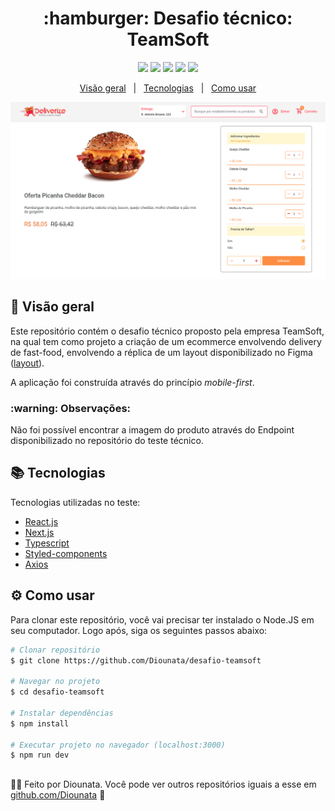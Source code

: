 <h1 align='center'> :hamburger: Desafio técnico: TeamSoft </h1>

<p align='center'>
<img src='https://img.shields.io/github/repo-size/Diounata/desafio-teamsoft?style=for-the-badge' />
<img src='https://img.shields.io/github/languages/count/Diounata/desafio-teamsoft?style=for-the-badge' />
<img src='https://img.shields.io/github/forks/Diounata/desafio-teamsoft?style=for-the-badge' />
<img src='https://img.shields.io/bitbucket/issues/Diounata/desafio-teamsoft?style=for-the-badge' />
<img src='https://img.shields.io/github/license/Diounata/desafio-teamsoft?style=for-the-badge' />
</p>

<p align='center'>
<a href='#dart-overview'>Visão geral</a> &nbsp; | &nbsp; <a href='#books-technologies'>Tecnologias</a> &nbsp; | &nbsp; <a href='#gear-how-to-use'>Como usar</a>
</p>

<p align='center'>
<img src="https://github.com/Diounata/desafio-teamsoft/blob/master/.github/app-preview.png" alt="App preview" />
</p>

## :dart: Visão geral

<p>
    Este repositório contém o desafio técnico proposto pela empresa TeamSoft, na qual tem como projeto a criação de um ecommerce envolvendo delivery de fast-food, envolvendo a réplica de um layout disponibilizado no Figma (<a href='https://www.figma.com/file/1RWDOOFeh5836Y4KruOl5w/FrontEnd?node-id=0%3A1'>layout</a>).
</p>

<p>A aplicação foi construída através do princípio <i>mobile-first</i>.</p>

<h3>:warning: Observações:</h3>

<p>Não foi possível encontrar a imagem do produto através do Endpoint disponibilizado no repositório do teste técnico.</p>

## :books: Tecnologias

Tecnologias utilizadas no teste:

- [React.js](https://reactjs.org/)
- [Next.js](https://nextjs.org/)
- [Typescript](https://www.typescriptlang.org/)
- [Styled-components](https://styled-components.com/)
- [Axios](https://axios-http.com/docs/intro)

## :gear: Como usar

Para clonar este repositório, você vai precisar ter instalado o Node.JS em seu computador. Logo após, siga os seguintes passos abaixo:

```bash
# Clonar repositório
$ git clone https://github.com/Diounata/desafio-teamsoft

# Navegar no projeto
$ cd desafio-teamsoft

# Instalar dependências
$ npm install

# Executar projeto no navegador (localhost:3000)
$ npm run dev
```

##

:man_technologist: Feito por Diounata. Você pode ver outros repositórios iguais a esse em <a href='https://github.com/Diounata'>github.com/Diounata</a> :rocket:
